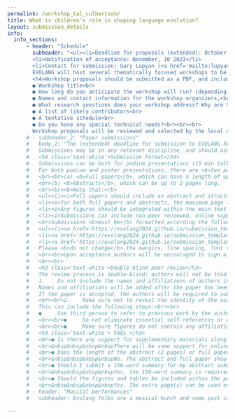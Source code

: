 ```yaml
---
permalink: /workshop_tal_culbertson/
title: What is children’s role in shaping language evolution?
layout: submission_details
info:
  info_sections:
      - header: "Schedule"
        subheader: "<ul><li>Deadline for proposals (extended): October 13, 2023</li>
        <li>Notification of acceptance: November, 10 2023</li>
        <li>Contact for submission: Gary Lupyan (<a href='mailto:lupyan@wisc.edu'>lupyan@wisc.edu</a>)</li></ul>
        EVOLANG will host several thematically focused workshops to be held on May 18th. For all accepted workshops, the workshop organizers will be responsible for finalizing the detailed schedule and for soliciting contributions.<br><br>
        <h4>Workshop proposals should be submitted as a PDF, and include the following information:</h4><br>
        ● Workshop title<br>
        ● How long do you anticipate the workshop will run? (depending on the number of submissions, we may group workshops into shorter and longer slots, depending on needs).<br>
        ● Names and contact information for the workshop organizers,<br>
        ● What research questions does your workshop address? Why are these questions important to the study of language evolution? What makes this workshop timely? What makes the organizers qualified to run the workshop? What criteria are you using to invite contributors? (no more than 750 words + references).<br>
        ● A list of likely contributors<br>
        ● A tentative schedule<br>
        ● Do you have any special technical needs?<br><br><br>
        Workshop proposals will be reviewed and selected by the local organizers and at least two referees." 
      # - subheader_2: "Paper submissions"
      #   body_2: "The (extended) deadline for submission to EVOLANG XV (<A HREF='https://www.visitmadison.com/'><b>Madison, WI, USA</b></A>, May 18-21, 2024) is October 13, 2023. You can submit to EvoLang XV via <A HREF='https://openreview.net/group?id=EVOLANG.org/2024/Conference&referrer=%5BHomepage%5D(%2F)'>the <b>OpenReview</b> platform</a>. Please carefully read the guidelines set out below - and see the linked submission templates - to prepare your submission. Submissions that do not adhere to the guidelines may be rejected without review. If you have a problem with your submission, please email <a href='scientific-committee@evolang.org.'>scientific-committee@evolang.org</a>.
      #   Submissions may be in any relevant discipline, and should aim to make clear their own substantive claim relating to relevant, current scientific literature in the field of language evolution. Submissions which do not have clear relevance to the field may be rejected without review.<br><br>
      #   <h4 class='text-white'>Submission Format</h4>
      #   Submissions can be both for podium presentations (15 min talk + 5 min Q&A) and for poster presentations. Authors are limited to one first-authored podium presentation and one first-authored poster. There is no limit on the number of submissions for which you can be a non-first author. When submitting, please indicate your preferred mode of presentation (podium talk or poster). We hope to see as many of you as possible in person, but we understand that travel to the US is not possible for all presenters. We will be able to offer a limited number of virtual flash talks and podium presentations. 
      #   For both podium and poster presentations, there are <b>two possible types of submission:</b>
      #   <br><br>(a) <b>Full papers</b>, which can have a length of up to 6 pages; and
      #   <br>(b) <b>Abstracts</b>, which can be up to 2 pages long.
      #   <br><br><b>Note that:</b>
      #   <ul><li><i>Full papers should include an abstract and structured sections. Abtracts can be a single section of text (possibly including one or multiple figures).</i></li>
      #   <li><i>For both full papers and abstracts, the maximum page limit excludes additional pages with references and acknowledgements.</i></li>
      #   <li><i>Any figures should be integrated within the main text and are included towards the maximum page limit.</i></li>
      #   <li><i>Submissions can include non-peer reviewed, online supplementary information.</i></li></ul>
      #   <br>Submissions <b>must be</b> formatted according the following guidelines/style sheets:
      #   <ul><li><a href='https://evolang2024.github.io/submission_templates/evolang_XV_template.docx'><b>MS Word</b></a></li>
      #   <li><a href='https://evolang2024.github.io/submission_templates/evolang_XV_template.pdf'><b>PDF</b></a></li>
      #   <li><a href='https://evolang2024.github.io/submission_templates/evolang_XV_template_latex.zip'><b>LaTeX</b></a> (also available as <a href='https://www.overleaf.com/latex/templates/evolang-template/pbxbhmkyrktk'><b>Overleaf template</b></a>)</li></ul>
      #   Please <b>do not change</b> the margins, line spacing, font size, etc. in the provided templates. Submissions may be in the form of long papers (up to 6 pages excluding references) or abstracts (2 pages excluding references). For 2-page abstracts, use the same template as for the long papers, omitting the abstract section and using the body text for the entire submission (as such, there is no need to include the 'abstract' section in 2-page abstracts).
      #   <br><br>Upon acceptance authors will be encouraged to sign a <a href='https://creativecommons.org/licenses/by-nc-nd/4.0/'><b>CC BY-NC-ND 4.0 license/b></a>, which allows for free reuse of the work as long as the original authors are attributed, the work is not changed in any way, and prohibits comercial use. Accepted and licensed submissions will be published in online proceedings to appear before the start of the conference.<br>If you do not agree to the license agreement, your submission will not be made public as part of the conference proceedings, and only the 150-word summary will still be included in the conference program.
      #   <br><br>
      #   <h3 class='text-white'>Double-blind peer review</h3>
      #   The review process is double-blind: authors will not be told who reviews their paper and reviewers will not be told who the authors of the papers are. To ensure this process goes smoothly, initial submissions should be anonymous. Please keep in mind the following guidelines for keeping your paper anonymous:<br><br>
      #   1. 	Do not include the names and affiliations of authors in the paper
      #   Names and affiliations will be added after the paper has been reviewed and accepted. However, keep in mind that names and affiliations will take up space. We suggest that authors include anonymous placeholders for names and affiliations to avoid problems with page limits (e.g. “Author BBBBB & Author CCCCC”).
      #   If the paper is accepted, the authors will be required to submit a camera-ready version with author names, affiliations, and acknowledgements included. At the submission stage, please make sure that the work will adhere to the space limitations once these changes are made.
      #   <br><br>2. 	Make sure not to reveal the identity of the authors indirectly
      #   This can include the following steps:<br><br>
      #   ●  	Use third person to refer to previous work by the authors. e.g. instead of “As we have previously shown, language is a complex system (Jones, 2012)” use “As was previously shown, language is a complex system (Jones, 2012)”, or more simply “Language is a complex system (Jones, 2012)”.
      #   <br><br>●  	Do not eliminate essential self-references or other references but limit self-references only to papers that are relevant for those reviewing the submitted paper.
      #   <br><br>●  	Make sure figures do not contain any affiliation related identifier. <br><br><br>Given the small size of the field it may not be possible to completely prevent reviewers from guessing the identity of the authors, but please make every effort to keep submissions anonymous.<br><br><br>
      #   <h3 class='text-white'> FAQs </h3>
      #   <br>● Is there any support for supplementary materials along with my submission?
      #   <br>&nbsp&nbsp&nbsp&nbspThere will be some support for online supplementary materials. Reviewers will not evaluate the supplementary materials, however, so all information necessary to understand and evaluate the submission should be included in the main paper or abstract. Authors are encouraged to make data or code available for the final publication. All supplementary materials should be submitted within a single zip file, which should also include a readme file describing the contents. Supplementary materials should be referenced in the main text of the final submission (e.g. “see supplementary materials”).
      #   <br>● Does the length of the abstract (2 pages) or full paper (6 pages) include the references?
      #   <br>&nbsp&nbsp&nbsp&nbspNo. The abstract and full paper should be 2 and 6 pages respectively, excluding the references and acknowledgements.
      #   <br>● Should I submit a 150-word summary for my abstract submission?
      #   <br>&nbsp&nbsp&nbsp&nbspYes, the 150-word summary is required for all types of the submission.
      #   <br>● Should the figures and tables be included within the page limit for both types of submission?
      #   <br>&nbsp&nbsp&nbsp&nbspYes. The extra page(s) can be used only for references and acknowledgements (funding bodies &nbsp&nbsp&nbspetc)."
      # - header: "Musical performances"
      #   subheader: Evolang folks are a musical bunch and some past conferences have included musical numbers (<a href='http://www.replicatedtypo.com/talking-heads-at-evolangx/8727.html'><b>Luc Steels’s performance at EvoLang X was a highlight</b></a>). If you would like to pitch an idea for a musical event or to volunteer yourself as a performer, please get in touch with Gary Lupyan (<a href='mailto:lupyan@wisc.edu'>lupyan@wisc.edu</a>).
                    
---
```

